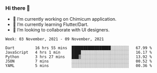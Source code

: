 ### Hi there 👋

<!--
**devcat37/devcat37** is a ✨ _special_ ✨ repository because its `README.md` (this file) appears on your GitHub profile.-->


- 🔭 I’m currently working on Chimicum application.
- 🌱 I’m currently learning Flutter/Dart.
- 👯 I’m looking to collaborate with UI designers.
<!-- - 🤔 I’m looking for help with ... -->

<!--START_SECTION:waka-->
```text
Week: 03 November, 2021 - 09 November, 2021

Dart         16 hrs 55 mins  █████████████████░░░░░░░░   67.99 % 
JavaScript   4 hrs 1 min     ████░░░░░░░░░░░░░░░░░░░░░   16.17 % 
Python       3 hrs 27 mins   ███▒░░░░░░░░░░░░░░░░░░░░░   13.92 % 
JSON         7 mins          ░░░░░░░░░░░░░░░░░░░░░░░░░   00.52 % 
YAML         5 mins          ░░░░░░░░░░░░░░░░░░░░░░░░░   00.36 % 
```
<!--END_SECTION:waka-->
